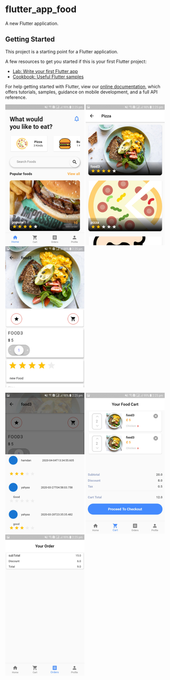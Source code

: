 # flutter_app_food

A new Flutter application.

## Getting Started

This project is a starting point for a Flutter application.

A few resources to get you started if this is your first Flutter project:

- [Lab: Write your first Flutter app](https://flutter.dev/docs/get-started/codelab)
- [Cookbook: Useful Flutter samples](https://flutter.dev/docs/cookbook)

For help getting started with Flutter, view our
[online documentation](https://flutter.dev/docs), which offers tutorials,
samples, guidance on mobile development, and a full API reference.

<p float="left">
<img src="assets/images/Screenshot1.jpg" width="250" alt="accessibility text">
<img src="assets/images/Screenshot2.jpg" width="250" alt="accessibility text">
<img src="assets/images/Screenshot3.jpg" width="250" alt="accessibility text">
</p>
<p float="left">
<img src="assets/images/Screenshot4.jpg" width="250" alt="accessibility text">
<img src="assets/images/Screenshot5.jpg" width="250" alt="accessibility text">
<img src="assets/images/Screenshot6.jpg" width="250" alt="accessibility text">
</p>
